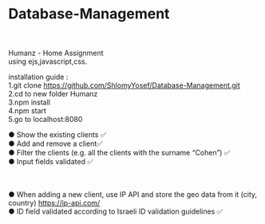 # Database-Management <br><br>

Humanz - Home Assignment<br>
using ejs,javascript,css.

installation guide : <br>
1.git clone https://github.com/ShlomyYosef/Database-Management.git <br>
2.cd to new folder Humanz<br>
3.npm install<br>
4.npm start<br>
5.go to localhost:8080<br>

● Show the existing clients ✅<br>
● Add and remove a client✅<br>
● Filter the clients (e.g. all the clients with the surname “Cohen”) ✅<br>
● Input fields validated ✅ 
<br><br><br>

● When adding a new client, use IP API and store the geo data from it (city,
country)  https://ip-api.com/<br>
● ID field validated according to Israeli ID validation guidelines ✅<br>
